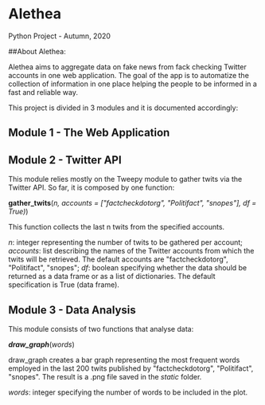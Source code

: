 # Alethea

Python Project - Autumn, 2020

##About Alethea:

Alethea aims to aggregate data on fake news from fack checking Twitter accounts in one web application. The goal of the app is to automatize the collection of information in one place helping the people to be informed in a fast and reliable way. 

This project is divided in 3 modules and it is documented accordingly:


## Module 1 - The Web Application 

## Module 2 - Twitter API

This module relies mostly on the Tweepy module to gather twits via the Twitter API. So far, it is composed by one function:

**gather_twits**(*n, accounts = ["factcheckdotorg", "Politifact", "snopes"], df = True)*)

This function collects the last n twits from the specified accounts. 

*n*: integer representing the number of twits to be gathered per account;
*accounts*: list describing the names of the Twitter accounts from which the twits will be retrieved. The default accounts are "factcheckdotorg", "Politifact", "snopes";
*df*: boolean specifying whether the data should be returned as a data frame or as a list of dictionaries. The default specification is True (data frame).


## Module 3 - Data Analysis

This module consists of two functions that analyse data:

***draw_graph***(*words*)

draw_graph creates a bar graph representing the most frequent words employed in the last 200 twits published by "factcheckdotorg", "Politifact", "snopes". The result is a .png file saved in the *static* folder.

*words*: integer specifying the number of words to be included in the plot.
